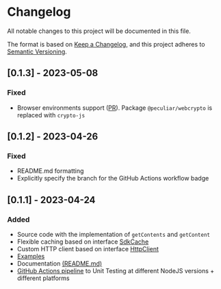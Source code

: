 # Changelog

All notable changes to this project will be documented in this file.

The format is based on [Keep a Changelog](https://keepachangelog.com/en/1.0.0/),
and this project adheres to [Semantic Versioning](https://semver.org/spec/v2.0.0.html).

## [0.1.3] - 2023-05-08

### Fixed

- Browser environments support ([PR](https://github.com/getjoystick/joystick-js/pull/5)).
  Package `@peculiar/webcrypto` is replaced with `crypto-js`

## [0.1.2] - 2023-04-26

### Fixed

- README.md formatting
- Explicitly specify the branch for the GitHub Actions workflow badge

## [0.1.1] - 2023-04-24

### Added

- Source code with the implementation of `getContents` and `getContent`
- Flexible caching based on interface [SdkCache](./src/internals/cache/sdk-cache.ts)
- Custom HTTP client based on interface [HttpClient](./src/internals/client/http-client.ts)
- [Examples](./examples)
- Documentation [(README.md)](./README.md)
- [GitHub Actions pipeline](https://github.com/getjoystick/joystick-js/blob/main/.github/workflows/build.yaml) to Unit
  Testing at different NodeJS versions + different platforms
